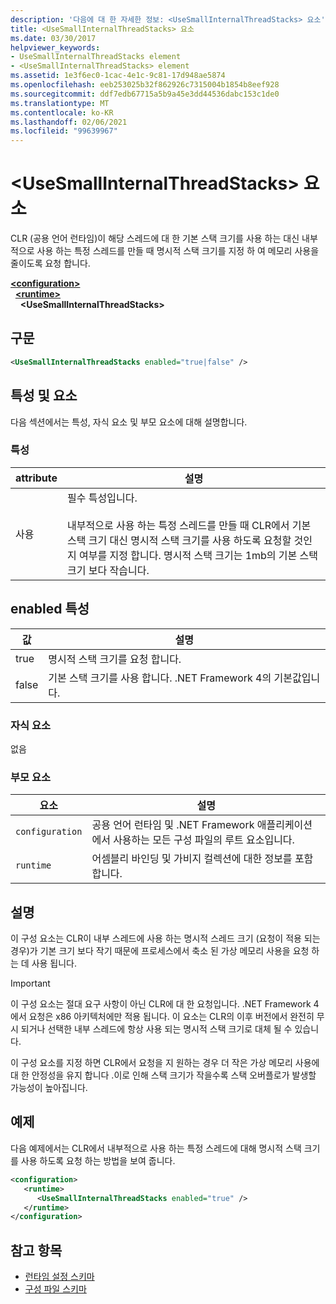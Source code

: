 ```yaml
---
description: '다음에 대 한 자세한 정보: <UseSmallInternalThreadStacks> 요소'
title: <UseSmallInternalThreadStacks> 요소
ms.date: 03/30/2017
helpviewer_keywords:
- UseSmallInternalThreadStacks element
- <UseSmallInternalThreadStacks> element
ms.assetid: 1e3f6ec0-1cac-4e1c-9c81-17d948ae5874
ms.openlocfilehash: eeb253025b32f862926c7315004b1854b8eef928
ms.sourcegitcommit: ddf7edb67715a5b9a45e3dd44536dabc153c1de0
ms.translationtype: MT
ms.contentlocale: ko-KR
ms.lasthandoff: 02/06/2021
ms.locfileid: "99639967"
---
```

# <a name="usesmallinternalthreadstacks-element"></a>\<UseSmallInternalThreadStacks> 요소

CLR (공용 언어 런타임)이 해당 스레드에 대 한 기본 스택 크기를 사용 하는 대신 내부적으로 사용 하는 특정 스레드를 만들 때 명시적 스택 크기를 지정 하 여 메모리 사용을 줄이도록 요청 합니다.  
  
[**\<configuration>**](../configuration-element.md)\
&nbsp;&nbsp;[**\<runtime>**](runtime-element.md)\
&nbsp;&nbsp;&nbsp;&nbsp;**\<UseSmallInternalThreadStacks>**  
  
## <a name="syntax"></a>구문  
  
```xml  
<UseSmallInternalThreadStacks enabled="true|false" />  
```  
  
## <a name="attributes-and-elements"></a>특성 및 요소  

 다음 섹션에서는 특성, 자식 요소 및 부모 요소에 대해 설명합니다.  
  
### <a name="attributes"></a>특성  
  
|attribute|설명|  
|---------------|-----------------|  
|사용|필수 특성입니다.<br /><br /> 내부적으로 사용 하는 특정 스레드를 만들 때 CLR에서 기본 스택 크기 대신 명시적 스택 크기를 사용 하도록 요청할 것인지 여부를 지정 합니다. 명시적 스택 크기는 1mb의 기본 스택 크기 보다 작습니다.|  
  
## <a name="enabled-attribute"></a>enabled 특성  
  
|값|설명|  
|-----------|-----------------|  
|true|명시적 스택 크기를 요청 합니다.|  
|false|기본 스택 크기를 사용 합니다. .NET Framework 4의 기본값입니다.|  
  
### <a name="child-elements"></a>자식 요소  

 없음  
  
### <a name="parent-elements"></a>부모 요소  
  
|요소|설명|  
|-------------|-----------------|  
|`configuration`|공용 언어 런타임 및 .NET Framework 애플리케이션에서 사용하는 모든 구성 파일의 루트 요소입니다.|  
|`runtime`|어셈블리 바인딩 및 가비지 컬렉션에 대한 정보를 포함합니다.|  
  
## <a name="remarks"></a>설명  

 이 구성 요소는 CLR이 내부 스레드에 사용 하는 명시적 스레드 크기 (요청이 적용 되는 경우)가 기본 크기 보다 작기 때문에 프로세스에서 축소 된 가상 메모리 사용을 요청 하는 데 사용 됩니다.  
  
> [!IMPORTANT]
> 이 구성 요소는 절대 요구 사항이 아닌 CLR에 대 한 요청입니다. .NET Framework 4에서 요청은 x86 아키텍처에만 적용 됩니다. 이 요소는 CLR의 이후 버전에서 완전히 무시 되거나 선택한 내부 스레드에 항상 사용 되는 명시적 스택 크기로 대체 될 수 있습니다.  
  
 이 구성 요소를 지정 하면 CLR에서 요청을 지 원하는 경우 더 작은 가상 메모리 사용에 대 한 안정성을 유지 합니다 .이로 인해 스택 크기가 작을수록 스택 오버플로가 발생할 가능성이 높아집니다.  
  
## <a name="example"></a>예제  

 다음 예제에서는 CLR에서 내부적으로 사용 하는 특정 스레드에 대해 명시적 스택 크기를 사용 하도록 요청 하는 방법을 보여 줍니다.  
  
```xml  
<configuration>  
   <runtime>  
      <UseSmallInternalThreadStacks enabled="true" />  
   </runtime>  
</configuration>  
```  
  
## <a name="see-also"></a>참고 항목

- [런타임 설정 스키마](index.md)
- [구성 파일 스키마](../index.md)
